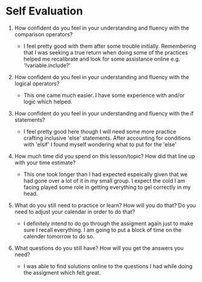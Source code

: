 # Self Evaluation

1. How confident do you feel in your understanding and fluency with the comparison operators?

    - I feel pretty good with them after some trouble initially. Remembering that I was seeking a true return when doing some of the practices helped me recalibrate and look for some assistance online e.g. '!variable.include?'

2. How confident do you feel in your understanding and fluency with the logical operators?

    -  This one came much easier. I have some experience with and/or logic which helped.

3. How confident do you feel in your understanding and fluency with the if statements?

    -  I feel pretty good here though I will need some more practice crafting inclusive 'else' statements. After accounting for conditions with 'elsif' I found myself wondering what to put for the 'else'

4.  How much time did you spend on this lesson/topic? How did that line up with your time estimate?

    - This one took longer than I had expected espeically given that we had gone over a lot of it in my small group. I expect the cold I am facing played some role in getting everything to gel correctly in my head. 

5. What do you still need to practice or learn? How will you do that? Do you need to adjust your calendar in order to do that?

    - I definitely intend to do go through the assigment again just to make sure I recall everything. I am going to put a block of time on the calender tomorrow to do so. 

6. What questions do you still have? How will you get the answers you need?

    - I was able to find solutions online to the questions I had while doing the assigment which felt great. 
